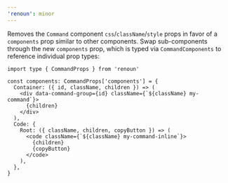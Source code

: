 ```yaml
---
'renoun': minor
---
```


Removes the `Command` component `css`/`className`/`style` props in favor of a `components` prop similar to other components. Swap sub-components through the new `components` prop, which is typed via `CommandComponents` to reference individual prop types:

```tsx
import type { CommandProps } from 'renoun'

const components: CommandProps['components'] = {
  Container: ({ id, className, children }) => (
    <div data-command-group={id} className={`${className} my-command`}>
      {children}
    </div>
  ),
  Code: {
    Root: ({ className, children, copyButton }) => (
      <code className={`${className} my-command-inline`}>
        {children}
        {copyButton}
      </code>
    ),
  },
}
```
